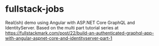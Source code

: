 # fullstack-jobs
Real(ish) demo using Angular with ASP.NET Core GraphQL and IdentityServer.  Based on the multi part tutorial series at https://fullstackmark.com/post/22/build-an-authenticated-graphql-app-with-angular-aspnet-core-and-identityserver-part-1
